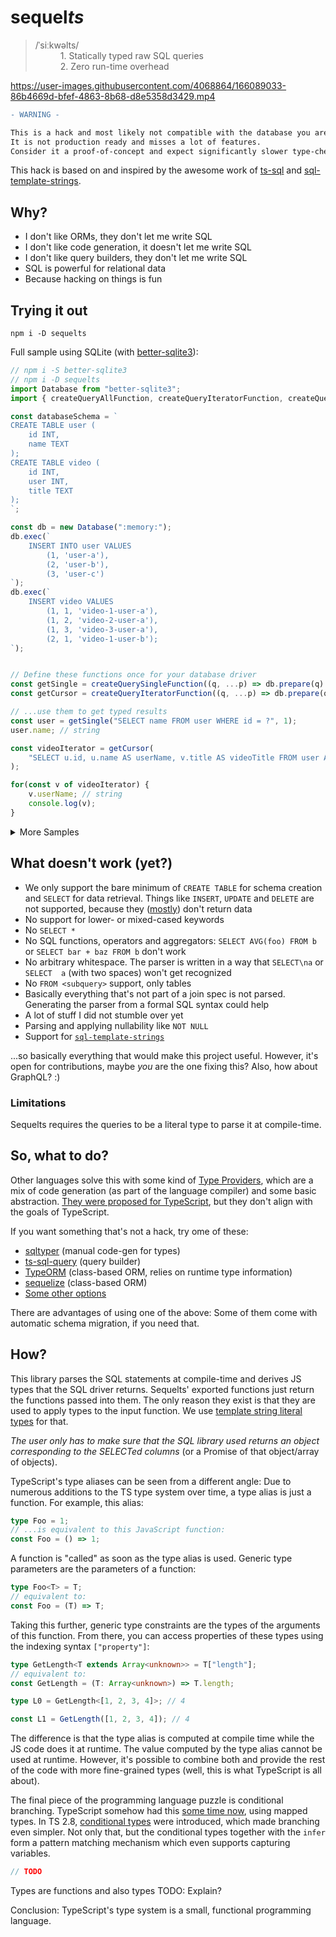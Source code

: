 # sequel<i>ts</i>
<blockquote>
  <dl>
    <dt>/ˈsiːkwəlts/</dt>
    <dd>1. Statically typed raw SQL queries</dd>
    <dd>2. Zero run-time overhead</dd>
  </dl>
</blockquote>

https://user-images.githubusercontent.com/4068864/166089033-86b4669d-bfef-4863-8b68-d8e5358d3429.mp4

```diff
- WARNING -

This is a hack and most likely not compatible with the database you are using.
It is not production ready and misses a lot of features.
Consider it a proof-of-concept and expect significantly slower type-checking.
```

This hack is based on and inspired by the awesome work of [ts-sql](https://github.com/codemix/ts-sql) and [sql-template-strings](https://www.npmjs.com/package/sql-template-strings).

## Why?
- I don't like ORMs, they don't let me write SQL
- I don't like code generation, it doesn't let me write SQL
- I don't like query builders, they don't let me write SQL
- SQL is powerful for relational data
- Because hacking on things is fun

## Trying it out
```
npm i -D sequelts
```

Full sample using SQLite (with [better-sqlite3](https://www.npmjs.com/package/better-sqlite3)):
```ts
// npm i -S better-sqlite3
// npm i -D sequelts
import Database from "better-sqlite3";
import { createQueryAllFunction, createQueryIteratorFunction, createQuerySingleFunction } from "sequelts";

const databaseSchema = `
CREATE TABLE user (
    id INT,
    name TEXT
);
CREATE TABLE video (
    id INT,
    user INT,
    title TEXT
);
`;

const db = new Database(":memory:");
db.exec(`
    INSERT INTO user VALUES
        (1, 'user-a'),
        (2, 'user-b'),
        (3, 'user-c')
`);
db.exec(`
    INSERT video VALUES
        (1, 1, 'video-1-user-a'),
        (1, 2, 'video-2-user-a'),
        (1, 3, 'video-3-user-a'),
        (2, 1, 'video-1-user-b');
`);


// Define these functions once for your database driver
const getSingle = createQuerySingleFunction((q, ...p) => db.prepare(q).get(...p), databaseSchema);
const getCursor = createQueryIteratorFunction((q, ...p) => db.prepare(q).iterate(...p), databaseSchema);

// ...use them to get typed results
const user = getSingle("SELECT name FROM user WHERE id = ?", 1);
user.name; // string

const videoIterator = getCursor(
    "SELECT u.id, u.name AS userName, v.title AS videoTitle FROM user AS u INNER JOIN video AS v ON u.id = v.user"
);

for(const v of videoIterator) {
    v.userName; // string
    console.log(v);
}
```

<details>
<summary>More Samples</summary>

If you have your schema as a string literal type in your code (excluding it from the compiled application):
```ts
type DBSchema = `
CREATE TABLE user (
    id INT,
    name TEXT
);
CREATE TABLE video (
    id INT,
    user INT,
    title TEXT
);
`
const getSingle = createQuerySingleFunction<DBSchema>((q, ...p) => db.prepare(q).get(...p));

const video = getSingle("SELECT user, title FROM video WHERE id = ?", 1);
video.user; // number
video.title; // string
```

In case you want to define your schema in terms of TypeScript types:
```ts
type DBSchema = {
    user: {
        id: number;
        name: string;
    };
    video: {
        id: number;
        user: number;
        title: string;
    };
}
const getSingle = createQuerySingleFunction<DBSchema>((q, ...p) => db.prepare(q).get(...p));

const user = getSingle("SELECT name FROM user WHERE id = ?", 1);
user.name; // string
```

You can always derive the DB schema from your `CREATE TABLE` statements in case you need them:
```ts
type DBSchema = DeriveTypedSchema<`
CREATE TABLE user (
    id INT,
    name TEXT
);
CREATE TABLE video (
    id INT,
    user INT,
    title TEXT
);
`>;
// DBSchema["user"]["id"] == number
```

</details>

## What doesn't work (yet?)
- We only support the bare minimum of `CREATE TABLE` for schema creation and `SELECT` for data retrieval. Things like `INSERT`, `UPDATE` and `DELETE` are not supported, because they ([mostly](https://www.postgresql.org/docs/current/dml-returning.html)) don't return data
- No support for lower- or mixed-cased keywords
- No `SELECT *`
- No SQL functions, operators and aggregators: `SELECT AVG(foo) FROM b` or `SELECT bar + baz FROM b` don't work
- No arbitrary whitespace. The parser is written in a way that `SELECT\na` or `SELECT  a` (with two spaces) won't get recognized
- No `FROM <subquery>` support, only tables
- Basically everything that's not part of a join spec is not parsed. Generating the parser from a formal SQL syntax could help
- A lot of stuff I did not stumble over yet
- Parsing and applying nullability like `NOT NULL`
- Support for [`sql-template-strings`](https://www.npmjs.com/package/sql-template-strings)

...so basically everything that would make this project useful. However, it's open for contributions, maybe _you_ are the one fixing this? Also, how about GraphQL? :)

### Limitations
Sequelts requires the queries to be a literal type to parse it at compile-time.

## So, what to do?
Other languages solve this with some kind of [Type Providers](https://docs.microsoft.com/en-us/dotnet/fsharp/tutorials/type-providers/), which are a mix of code generation (as part of the language compiler) and some basic abstraction. [They were proposed for TypeScript](https://github.com/microsoft/TypeScript/issues/3136), but they don't align with the goals of TypeScript.

If you want something that's not a hack, try ome of these:
- [sqltyper](https://github.com/akheron/sqltyper) (manual code-gen for types)
- [ts-sql-query](https://github.com/juanluispaz/ts-sql-query) (query builder)
- [TypeORM](https://github.com/typeorm/typeorm) (class-based ORM, relies on runtime type information)
- [sequelize](https://github.com/sequelize/sequelize) (class-based ORM)
- [Some other options](https://phiresky.github.io/blog/2020/sql-libs-for-typescript/)

There are advantages of using one of the above: Some of them come with automatic schema migration, if you need that.

## How?
This library parses the SQL statements at compile-time and derives JS types that the SQL driver returns.
Sequelts' exported functions just return the functions passed into them.
The only reason they exist is that they are used to apply types to the input function. We use [template string literal types](https://www.typescriptlang.org/docs/handbook/2/template-literal-types.html) for that.

_The user only has to make sure that the SQL library used returns an object corresponding to the SELECTed columns_ (or a Promise of that object/array of objects).

TypeScript's type aliases can be seen from a different angle: Due to numerous additions to the TS type system over time, a type alias is just a function. For example, this alias:
```ts
type Foo = 1;
// ...is equivalent to this JavaScript function:
const Foo = () => 1;
```
A function is "called" as soon as the type alias is used. Generic type parameters are the parameters of a function:
```ts
type Foo<T> = T;
// equivalent to:
const Foo = (T) => T;
```

Taking this further, generic type constraints are the types of the arguments of this function. From there, you can access properties of these types using the indexing syntax `["property"]`:
```ts
type GetLength<T extends Array<unknown>> = T["length"];
// equivalent to:
const GetLength = (T: Array<unknown>) => T.length;

type L0 = GetLength<[1, 2, 3, 4]>; // 4

const L1 = GetLength([1, 2, 3, 4]); // 4
```
The difference is that the type alias is computed at compile time while the JS code does it at runtime.
The value computed by the type alias cannot be used at runtime.
However, it's possible to combine both and provide the rest of the code with more fine-grained types (well, this is what TypeScript is all about).

The final piece of the programming language puzzle is conditional branching. TypeScript somehow had this [some time now](https://github.com/microsoft/TypeScript/issues/14833), using mapped types. In TS 2.8, [conditional types](https://www.typescriptlang.org/docs/handbook/2/conditional-types.html) were introduced, which made branching even simpler. Not only that, but the conditional types together with the `infer` form a pattern matching mechanism which even supports capturing variables.

```ts
// TODO
```

Types are functions and also types
TODO: Explain?

Conclusion: TypeScript's type system is a small, functional programming language.
